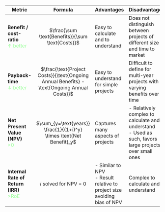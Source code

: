 
| Metric                                                                               |                                           Formula                                           | Advantages                                                                 | Disadvantages                                                                                             |
| ------------------------------------------------------------------------------------ | :-----------------------------------------------------------------------------------------: | -------------------------------------------------------------------------- | --------------------------------------------------------------------------------------------------------- |
| **Benefit / cost-ratio**<br><span style="color: #88FF88DD;">$\uparrow$ better</span> |                      $\frac{\sum \text{Benefits}}{\sum \text{Costs}}$                       | Easy to calculate and to understand                                        | Does not distinguish between projects of different size and time to market                                |
| **Payback-time**<br><span style="color: #88FF88DD;"> $\downarrow$ better</span>      | $\frac{\text{Project Costs}}{\text{Ongoing Annual Benefits} - \text{Ongoing Annual Costs}}$ | Easy to understand for simple projects                                     | Difficult to define for multi-year projects with varying benefits over time                               |
| **Net Present Value (NPV)**<br><span style="color: #88FF88DD;">>0</span>             |            $\sum_{y=\text{years}} \frac{1}{(1+i)^y} \times \text{Net Benefit}_y$            | Captures many aspects of projects                                          | - Relatively complex to calculate and understand<br>- Used as such, favors large projects over small ones |
| **Internal Rate of Return (IRR)**<br><span style="color: #88FF88DD;">>RoE</span>     |                                   $i$ solved for NPV = 0                                    | - Similar to NPV<br>- Result relative to project size avoiding bias of NPV | Complex to calculate and understand                                                                       |

